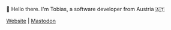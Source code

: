 👋 Hello there. I'm Tobias, a software developer from Austria 🇦🇹

[Website](https://watzek.dev) | [Mastodon](https://mastodon.online/@tobiaswatzek)

